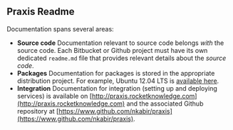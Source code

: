 ## Praxis Readme

Documentation spans several areas:

* **Source code** Documentation relevant to source code belongs _with_ the source code. Each Bitbucket or Github project must have its own dedicated `readme.md` file that provides relevant details about the _source code_.
* **Packages** Documentation for packages is stored in the appropriate distribution project. For example, Ubuntu 12.04 LTS is [available here](https://bitbucket.org/autonomy/blackbox-12.04).
* **Integration** Documentation for integration (setting up and deploying services) is available on [http://praxis.rocketknowledge.com](http://praxis.rocketknowledge.com) and the associated Github repository at [https://www.github.com/nkabir/praxis](https://www.github.com/nkabir/praxis).
